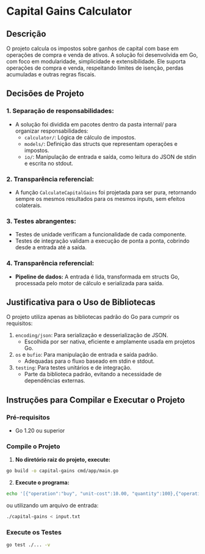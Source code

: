 # Capital Gains Calculator

## Descrição
O projeto calcula os impostos sobre ganhos de capital com base em operações de compra e venda de ativos. A solução foi desenvolvida em Go, com foco em modularidade, simplicidade e extensibilidade. Ele suporta operações de compra e venda, respeitando limites de isenção, perdas acumuladas e outras regras fiscais.

## Decisões de Projeto
### 1. **Separação de responsabilidades:**
- A solução foi dividida em pacotes dentro da pasta internal/ para organizar responsabilidades:
  - `calculator/`: Lógica de cálculo de impostos.
  - `models/`: Definição das structs que representam operações e impostos.
  - `io/`: Manipulação de entrada e saída, como leitura do JSON de stdin e escrita no stdout.
### 2. **Transparência referencial:**
- A função `CalculateCapitalGains` foi projetada para ser pura, retornando sempre os mesmos resultados para os mesmos inputs, sem efeitos colaterais.
### 3. **Testes abrangentes:**
- Testes de unidade verificam a funcionalidade de cada componente.
- Testes de integração validam a execução de ponta a ponta, cobrindo desde a entrada até a saída.
### 4. **Transparência referencial:**
- **Pipeline de dados:** A entrada é lida, transformada em structs Go, processada pelo motor de cálculo e serializada para saída.

## Justificativa para o Uso de Bibliotecas
O projeto utiliza apenas as bibliotecas padrão do Go para cumprir os requisitos:
1. `encoding/json`: Para serialização e desserialização de JSON.
   - Escolhida por ser nativa, eficiente e amplamente usada em projetos Go.
2. `os` e `bufio`: Para manipulação de entrada e saída padrão.
   - Adequadas para o fluxo baseado em stdin e stdout.
3. `testing`: Para testes unitários e de integração.
   - Parte da biblioteca padrão, evitando a necessidade de dependências externas.

## Instruções para Compilar e Executar o Projeto

### Pré-requisitos
- Go 1.20 ou superior

### Compile o Projeto
1. **No diretório raiz do projeto, execute:**
```bash
go build -o capital-gains cmd/app/main.go
```
2. **Execute o programa:**
```bash
echo '[{"operation":"buy", "unit-cost":10.00, "quantity":100},{"operation":"sell", "unit-cost":15.00, "quantity":50},{"operation":"sell", "unit-cost":15.00, "quantity":50}]' | ./capital-gains
```
ou utilizando um arquivo de entrada:
```bash
./capital-gains < input.txt
```

### Execute os Testes
```bash
go test ./... -v
```
